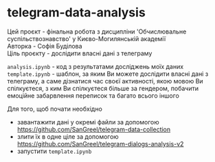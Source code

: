 # telegram-data-analysis
Цей проєкт -  фінальна робота з дисципліни 'Обчислювальне суспільствознавство' у Києво-Могилянській академії <br />
Авторка - Софія Буділова <br />
Ціль проєкту - дослідити власні дані з телеграму

```analysis.ipynb``` - код з результатами досліджень моїх даних <br />
```template.ipynb``` - шаблон, за яким Ви можете дослідити власні дані з телеграму, а саме дізнатися час своєї активності, якою мовою Ви спілкуєтеся, з ким Ви спілкуєтеся більше за гендером, побачити емоційне забарвлення переписок та багато всього іншого <br />

Для того, щоб почати необхідно 
- завантажити дані у окремі файли за допомогою https://github.com/SanGreel/telegram-data-collection
- злити їх в одне ціле за допомогою https://github.com/SanGreel/telegram-dialogs-analysis-v2 <br />
- запустити ```template.ipynb```
